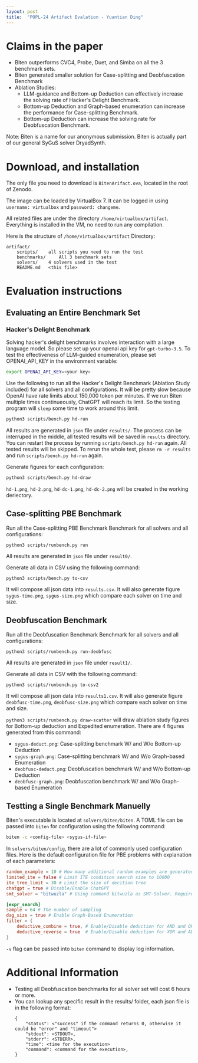 ```yaml
---
layout: post
title:  "POPL-24 Artifact Evalation - Yuantian Ding"
---
```



# Claims in the paper

* Biten outperforms CVC4, Probe, Duet, and Simba on all the 3 benchmark sets.
* Biten generated smaller solution for Case-splitting and Deobfuscation Benchmark
* Ablation Studies:
    * LLM-guidance and Bottom-up Deduction can effectively increase the solving rate of Hacker's Delight Benchmark.
    * Bottom-up Deduction and Graph-based enumeration can increase the performance for Case-splitting Benchmark.
    * Bottom-up Deduction can increase the solving rate for Deobfuscation Benchmark.

Note: Biten is a name for our anonymous submission. Biten is actually part of our general SyGuS solver DryadSynth.

# Download, and installation

The only file you need to download is `BitenArifact.ova`, located in the root of Zenodo.

The image can be loaded by VirtualBox 7. It can be logged in using `username: virtualbox` and `password: changeme`.

All related files are under the directory `/home/virtualbox/artifact`. Everything is installed in the VM, no need to run any compilation.

Here is the structure of `/home/virtualbox/artifact` Directory:

```
artifact/
    scripts/    all scripts you need to run the test
    benchmarks/     All 3 benchmark sets
    solvers/    4 solvers used in the test
    README.md   <this file>
```

# Evaluation instructions

## Evaluating an Entire Benchmark Set

### Hacker's Delight Benchmark

Solving hacker's delight benchmarks involves interaction with a large language model. So please set up your openai api key for `gpt-turbo-3.5`. To test the effectiveness of LLM-guided enumeration, please set OPENAI_API_KEY in the environment variable:

```bash
export OPENAI_API_KEY=<your key>
```

Use the following to run all the Hacker's Delight Benchmark (Ablation Study included) for all solvers and all configurations. It will be pretty slow because OpenAI have rate limits about 150,000 token per minutes. If we run Biten multiple times continueously, ChatGPT will reach its limit. So the testing program will `sleep` some time to work around this limit.

```bash
python3 scripts/bench.py hd-run
```

All results are generated in `json` file under `results/`. The process can be interruped in the middle, all tested results will be saved in `results` directory. You can restart the process by running `scripts/bench.py hd-run` again. All tested results will be skipped. To rerun the whole test, please `rm -r results` and run `scripts/bench.py hd-run` again.

Generate figures for each configuration:

```bash
python3 scripts/bench.py hd-draw
```

`hd-1.png`, `hd-2.png`, `hd-dc-1.png`, `hd-dc-2.png` will be created in the working deriectory.

## Case-splitting PBE Benchmark


Run all the Case-splitting PBE Benchmark Benchmark for all solvers and all configurations:

```
python3 scripts/runbench.py run
```

All results are generated in `json` file under `result0/`. 

Generate all data in CSV using the following command:

```
python3 scripts/bench.py to-csv
```

It will compose all json data into `results.csv`. It will also generate figure `sygus-time.png`, `sygus-size.png` which compare each solver on time and size.

## Deobfuscation Benchmark

Run all the Deobfuscation Benchmark Benchmark for all solvers and all configurations:

```
python3 scripts/runbench.py run-deobfusc
```

All results are generated in `json` file under `result1/`. 

Generate all data in CSV with the following command:

```
python3 scripts/runbench.py to-csv2
```

It will compose all json data into `results1.csv`. It will also generate figure `deobfusc-time.png`, `deobfusc-size.png` which compare each solver on time and size.


`python3 scripts/runbench.py draw-scatter` will draw ablation study figures for Bottom-up deduction and Expedited enumeration. There are 4 figures generated from this command:

* `sygus-deduct.png`: Case-splitting benchmark W/ and W/o Bottom-up Deduction
* `sygus-graph.png`: Case-splitting benchmark W/ and W/o Graph-based Enumeration
* `deobfusc-deduct.png`: Deobfuscation benchmark W/ and W/o Bottom-up Deduction
* `deobfusc-graph.png`: Deobfuscation benchmark W/ and W/o Graph-based Enumeration

## Testting a Single Benchmark Manuelly

Biten's executable is located at `solvers/biten/biten`. A TOML file can be passed into `biten` for configuration using the following command:

```bash
biten -c <config-file> <sygus-if-file>
```

In `solvers/biten/config`, there are a lot of commonly used configuration files. Here is the default configuration file for PBE problems with explanation of each parameters:

```toml
random_example = 10 # How many additional random examples are generated from reference implementation 
limited_ite = false # Limit ITE condition search size to 10000 
ite_tree_limit = 30 # Limit the size of decition tree
chatgpt = true # Disable/Enable ChatGPT
smt_solver = "bitwuzla" # Using command bitwuzla as SMT-Solver. Require `bitwuzla` command installed

[expr_search]
sample = 64 # The number of sampling
dag_size = true # Enable Graph-Based Enumeration
filter = {
    deductive_combine = true, # Enable/Disable deduction for AND and OR
    deductive_reverse = true  # Enable/Disable deduction for XOR and ADD
} 
```

`-v` flag can be passed into `biten` command to display log information.


# Additional Information

* Testing all Deobfuscation benchmarks for all solver set will cost 6 hours or more.
* You can lookup any specific result in the results/ folder, each json file is in the following format:
    ```
    {
        "status": <"success" if the command returns 0, otherwise it could be "error" and "timeout">
        "stdout": <STDOUT>,
        "stderr": <STDERR>,
        "time": <time for the execution>
        "command": <command for the execution>,
    }
    ```
